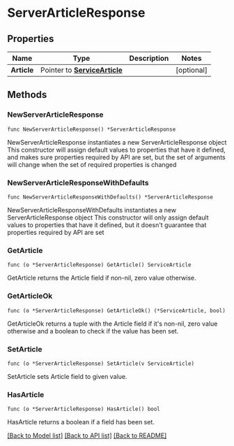 # ServerArticleResponse

## Properties

Name | Type | Description | Notes
------------ | ------------- | ------------- | -------------
**Article** | Pointer to [**ServiceArticle**](ServiceArticle.md) |  | [optional]

## Methods

### NewServerArticleResponse

`func NewServerArticleResponse() *ServerArticleResponse`

NewServerArticleResponse instantiates a new ServerArticleResponse object
This constructor will assign default values to properties that have it defined,
and makes sure properties required by API are set, but the set of arguments
will change when the set of required properties is changed

### NewServerArticleResponseWithDefaults

`func NewServerArticleResponseWithDefaults() *ServerArticleResponse`

NewServerArticleResponseWithDefaults instantiates a new ServerArticleResponse object
This constructor will only assign default values to properties that have it defined,
but it doesn't guarantee that properties required by API are set

### GetArticle

`func (o *ServerArticleResponse) GetArticle() ServiceArticle`

GetArticle returns the Article field if non-nil, zero value otherwise.

### GetArticleOk

`func (o *ServerArticleResponse) GetArticleOk() (*ServiceArticle, bool)`

GetArticleOk returns a tuple with the Article field if it's non-nil, zero value otherwise
and a boolean to check if the value has been set.

### SetArticle

`func (o *ServerArticleResponse) SetArticle(v ServiceArticle)`

SetArticle sets Article field to given value.

### HasArticle

`func (o *ServerArticleResponse) HasArticle() bool`

HasArticle returns a boolean if a field has been set.


[[Back to Model list]](../README.md#documentation-for-models) [[Back to API list]](../README.md#documentation-for-api-endpoints) [[Back to README]](../README.md)
